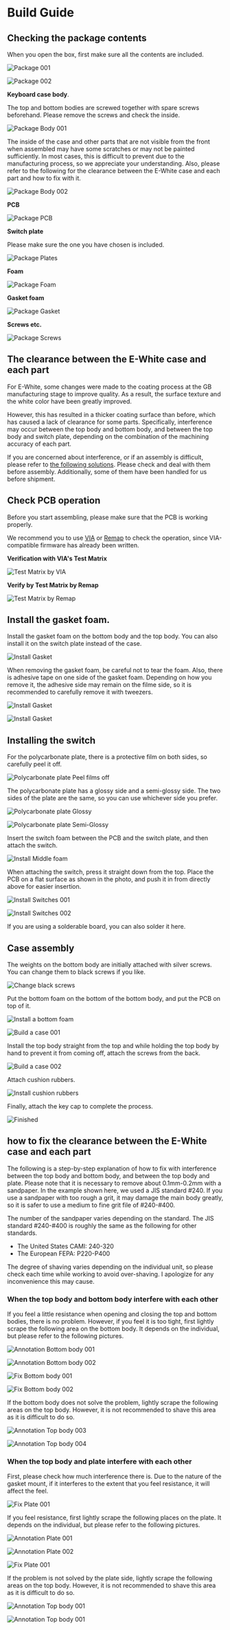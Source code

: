 # Build Guide
## Checking the package contents
When you open the box, first make sure all the contents are included.

![Package 001](images/package001.jpg)

![Package 002](images/package002.jpg)

__Keyboard case body__.

The top and bottom bodies are screwed together with spare screws beforehand.
Please remove the screws and check the inside.

![Package Body 001](images/package-body001.jpg)

The inside of the case and other parts that are not visible from the front when assembled may have some scratches or may not be painted sufficiently.
In most cases, this is difficult to prevent due to the manufacturing process, so we appreciate your understanding.
Also, please refer to the following for the clearance between the E-White case and each part and how to fix with it.

![Package Body 002](images/package-body002.jpg)

__PCB__

![Package PCB](images/package-pcb.jpg)

__Switch plate__

Please make sure the one you have chosen is included.

![Package Plates](images/package-plates.jpg)

__Foam__

![Package Foam](images/package-foam.jpg)

__Gasket foam__

![Package Gasket](images/package-gasket.jpg)

__Screws etc.__

![Package Screws](images/package-screws.jpg)

## The clearance between the E-White case and each part

For E-White, some changes were made to the coating process at the GB manufacturing stage to improve quality.
As a result, the surface texture and the white color have been greatly improved.

However, this has resulted in a thicker coating surface than before, which has caused a lack of clearance for some parts.
Specifically, interference may occur between the top body and bottom body, and between the top body and switch plate, depending on the combination of the machining accuracy of each part.

If you are concerned about interference, or if an assembly is difficult, please refer to [the following solutions](#how-to-fix-the-clearance-between-the-e-white-case-and-each-part).
Please check and deal with them before assembly.
Additionally, some of them have been handled for us before shipment.

## Check PCB operation

Before you start assembling, please make sure that the PCB is working properly.

We recommend you to use [VIA](https://caniusevia.com/) or [Remap](https://remap-keys.app/) to check the operation, since VIA-compatible firmware has already been written.

__Verification with VIA's Test Matrix__

![Test Matrix by VIA](images/test_matrix_via.png)

__Verify by Test Matrix by Remap__

![Test Matrix by Remap](images/test_matrix_remap.png)

## Install the gasket foam.

Install the gasket foam on the bottom body and the top body.
You can also install it on the switch plate instead of the case.

![Install Gasket](images/install-gasket001.jpg)

When removing the gasket foam, be careful not to tear the foam.
Also, there is adhesive tape on one side of the gasket foam. Depending on how you remove it, the adhesive side may remain on the filme side, so it is recommended to carefully remove it with tweezers.

![Install Gasket](images/install-gasket002.jpg)

![Install Gasket](images/install-gasket003.jpg)

## Installing the switch

For the polycarbonate plate, there is a protective film on both sides, so carefully peel it off.

![Polycarbonate plate Peel films off](images/polycarbonate-plate-peel-films-off.jpg)

The polycarbonate plate has a glossy side and a semi-glossy side. The two sides of the plate are the same, so you can use whichever side you prefer.

![Polycarbonate plate Glossy](images/polycarbonate-plate-glossy.jpg)

![Polycarbonate plate Semi-Glossy](images/polycarbonate-plate-semi-glossy.jpg)

Insert the switch foam between the PCB and the switch plate, and then attach the switch.

![Install Middle foam](images/install-middle-foam.jpg)

When attaching the switch, press it straight down from the top.
Place the PCB on a flat surface as shown in the photo, and push it in from directly above for easier insertion.

![Install Switches 001](images/install-switches001.jpg)

![Install Switches 002](images/install-switches002.jpg)

If you are using a solderable board, you can also solder it here.

## Case assembly

The weights on the bottom body are initially attached with silver screws.
You can change them to black screws if you like.

![Change black screws](images/change-black-screws.jpg)

Put the bottom foam on the bottom of the bottom body, and put the PCB on top of it.

![Install a bottom foam](images/install-bottom-foam.jpg)

![Build a case 001](images/build-case001.jpg)

Install the top body straight from the top and while holding the top body by hand to prevent it from coming off, attach the screws from the back.

![Build a case 002](images/build-case002.jpg)

Attach cushion rubbers.

![Install cushion rubbers](images/install-cushion-rubbers.jpg)

Finally, attach the key cap to complete the process.

![Finished](images/finished.jpg)

## how to fix the clearance between the E-White case and each part

The following is a step-by-step explanation of how to fix with interference between the top body and bottom body, and between the top body and plate.
Please note that it is necessary to remove about 0.1mm-0.2mm with a sandpaper. In the example shown here, we used a JIS standard #240. If you use a sandpaper with too rough a grit, it may damage the main body greatly, so it is safer to use a medium to fine grit file of #240-#400.

The number of the sandpaper varies depending on the standard. The JIS standard #240-#400 is roughly the same as the following for other standards.
- The United States CAMI: 240-320
- The European FEPA: P220-P400

The degree of shaving varies depending on the individual unit, so please check each time while working to avoid over-shaving.
I apologize for any inconvenience this may cause.

### When the top body and bottom body interfere with each other

If you feel a little resistance when opening and closing the top and bottom bodies, there is no problem.
However, if you feel it is too tight, first lightly scrape the following area on the bottom body.
It depends on the individual, but please refer to the following pictures.

![Annotation Bottom body 001](images/annotation-bottom-body001.png)

![Annotation Bottom body 002](images/annotation-bottom-body002.png)

![Fix Bottom body 001](images/fix-bottom-body001.jpg)

![Fix Bottom body 002](images/fix-bottom-body002.jpg)

If the bottom body does not solve the problem, lightly scrape the following areas on the top body.
However, it is not recommended to shave this area as it is difficult to do so.

![Annotation Top body 003](images/annotation-top-body003.png)

![Annotation Top body 004](images/annotation-top-body004.png)


### When the top body and plate interfere with each other

First, please check how much interference there is.
Due to the nature of the gasket mount, if it interferes to the extent that you feel resistance, it will affect the feel.

![Fix Plate 001](images/fix-plate001.jpg)

If you feel resistance, first lightly scrape the following places on the plate.
It depends on the individual, but please refer to the following pictures.

![Annotation Plate 001](images/annotation-plate001.png)

![Annotation Plate 002](images/annotation-plate002.png)

![Fix Plate 001](images/fix-plate002.jpg)

If the problem is not solved by the plate side, lightly scrape the following areas on the top body.
However, it is not recommended to shave this area as it is difficult to do so.

![Annotation Top body 001](images/annotation-top-body001.png)

![Annotation Top body 001](images/annotation-top-body002.png)

